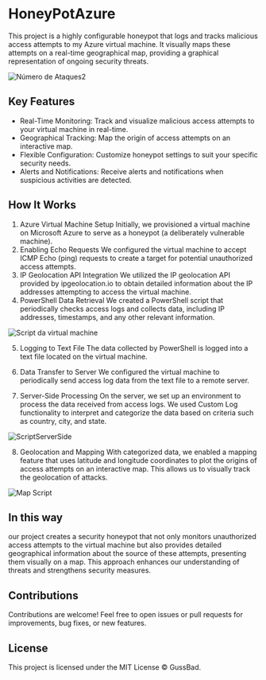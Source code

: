 # HoneyPotAzure
This project is a highly configurable honeypot that logs and tracks malicious access attempts to my Azure virtual machine. It visually maps these attempts on a real-time geographical map, providing a graphical representation of ongoing security threats.

![Número de Ataques2](https://github.com/GussBad/HoneyPotAzure/assets/98527927/0ba5a1e1-40d9-44fd-923e-7976471244e4)


## Key Features

- Real-Time Monitoring: Track and visualize malicious access attempts to your virtual machine in real-time.
- Geographical Tracking: Map the origin of access attempts on an interactive map.
- Flexible Configuration: Customize honeypot settings to suit your specific security needs.
- Alerts and Notifications: Receive alerts and notifications when suspicious activities are detected.


## How It Works
1. Azure Virtual Machine Setup
Initially, we provisioned a virtual machine on Microsoft Azure to serve as a honeypot (a deliberately vulnerable machine).
2. Enabling Echo Requests
We configured the virtual machine to accept ICMP Echo (ping) requests to create a target for potential unauthorized access attempts.
3. IP Geolocation API Integration
We utilized the IP geolocation API provided by ipgeolocation.io to obtain detailed information about the IP addresses attempting to access the virtual machine.
4. PowerShell Data Retrieval
We created a PowerShell script that periodically checks access logs and collects data, including IP addresses, timestamps, and any other relevant information.


![Script da virtual machine](https://github.com/GussBad/HoneyPotAzure/assets/98527927/b3a5179d-ab18-4a44-871d-69f3fadd9f0b)


5. Logging to Text File
The data collected by PowerShell is logged into a text file located on the virtual machine.

6. Data Transfer to Server
We configured the virtual machine to periodically send access log data from the text file to a remote server.

7. Server-Side Processing
On the server, we set up an environment to process the data received from access logs. We used Custom Log functionality to interpret and categorize the data based on criteria such as country, city, and state.

![ScriptServerSide](https://github.com/GussBad/HoneyPotAzure/assets/98527927/b8ad56b9-d1d1-4521-b337-8430c7962afb)


8. Geolocation and Mapping
With categorized data, we enabled a mapping feature that uses latitude and longitude coordinates to plot the origins of access attempts on an interactive map. This allows us to visually track the geolocation of attacks.


  ![Map Script](https://github.com/GussBad/HoneyPotAzure/assets/98527927/4c5fe984-9e8e-486c-a558-d6370469eb1c)



 ## In this way
 our project creates a security honeypot that not only monitors unauthorized access attempts to the virtual machine but also provides detailed geographical information about the source of these attempts, presenting them visually on a map. This approach enhances our understanding of threats and strengthens security measures.

## Contributions
Contributions are welcome! Feel free to open issues or pull requests for improvements, bug fixes, or new features.

## License
This project is licensed under the MIT License © GussBad.

